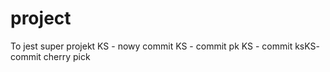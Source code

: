 # project

To jest super projekt
KS - nowy commit 
KS - commit pk
KS - commit ksKS- commit cherry pick